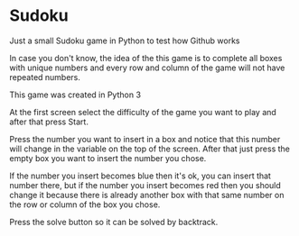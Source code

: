 # Sudoku
Just a small Sudoku game in Python to test how Github works

In case you don't know, the idea of the this game is to complete all boxes with unique numbers and every row and column of the game will not have repeated numbers.

This game was created in Python 3

At the first screen select the difficulty of the game you want to play and after that press Start.

Press the number you want to insert in a box and notice that this number will change in the variable on the top of the screen. After that just press the empty box you want to insert the number you chose.

If the number you insert becomes blue then it's ok, you can insert that number there, but if the number you insert becomes red then you should change it because there is already another box with that same number on the row or column of the box you chose.

Press the solve button so it can be solved by backtrack.
